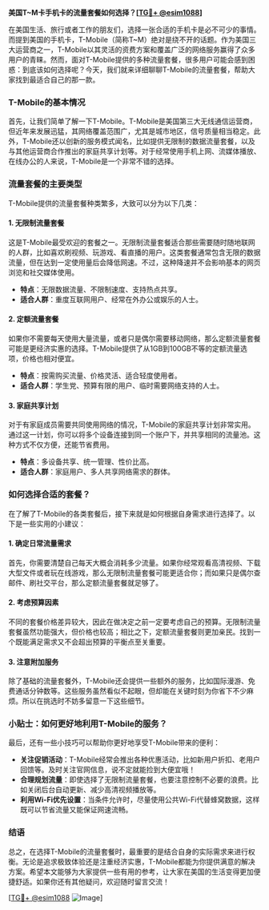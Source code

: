 **美国T~M卡手机卡的流量套餐如何选择？[[TG💪+ @esim1088](https://t.me/s/esim1088)]**

在美国生活、旅行或者工作的朋友们，选择一张合适的手机卡是必不可少的事情。而提到美国的手机卡，T-Mobile（简称T~M）绝对是绕不开的话题。作为美国三大运营商之一，T-Mobile以其灵活的资费方案和覆盖广泛的网络服务赢得了众多用户的青睐。然而，面对T-Mobile提供的多种流量套餐，很多用户可能会感到困惑：到底该如何选择呢？今天，我们就来详细聊聊T-Mobile的流量套餐，帮助大家找到最适合自己的那一款。

### T-Mobile的基本情况

首先，让我们简单了解一下T-Mobile。T-Mobile是美国第三大无线通信运营商，但近年来发展迅猛，其网络覆盖范围广，尤其是城市地区，信号质量相当稳定。此外，T-Mobile还以创新的服务模式闻名，比如提供无限制的数据流量套餐，以及与其他运营商合作推出的家庭共享计划等。对于经常使用手机上网、流媒体播放、在线办公的人来说，T-Mobile是一个非常不错的选择。

### 流量套餐的主要类型

T-Mobile提供的流量套餐种类繁多，大致可以分为以下几类：

#### 1. 无限制流量套餐

这是T-Mobile最受欢迎的套餐之一。无限制流量套餐适合那些需要随时随地联网的人群，比如喜欢刷视频、玩游戏、看直播的用户。这类套餐通常包含无限的数据流量，但在达到一定使用量后会降低网速。不过，这种降速并不会影响基本的网页浏览和社交媒体使用。

- **特点**：无限数据流量、不限制速度、支持热点共享。
- **适合人群**：重度互联网用户、经常在外办公或娱乐的人士。

#### 2. 定额流量套餐

如果你不需要每天使用大量流量，或者只是偶尔需要移动网络，那么定额流量套餐可能是更经济实惠的选择。T-Mobile提供了从1GB到100GB不等的定额流量选项，价格也相对便宜。

- **特点**：按需购买流量、价格灵活、适合轻度使用者。
- **适合人群**：学生党、预算有限的用户、临时需要网络支持的人士。

#### 3. 家庭共享计划

对于有家庭成员需要共同使用网络的情况，T-Mobile的家庭共享计划非常实用。通过这一计划，你可以将多个设备连接到同一个账户下，并共享相同的流量池。这种方式不仅方便，还能节省费用。

- **特点**：多设备共享、统一管理、性价比高。
- **适合人群**：家庭用户、多人共享网络需求的群体。

### 如何选择合适的套餐？

在了解了T-Mobile的各类套餐后，接下来就是如何根据自身需求进行选择了。以下是一些实用的小建议：

#### 1. 确定日常流量需求

首先，你需要清楚自己每天大概会消耗多少流量。如果你经常观看高清视频、下载大型文件或者玩在线游戏，那么无限制流量套餐可能更适合你；而如果只是偶尔查邮件、刷社交平台，那么定额流量套餐就足够了。

#### 2. 考虑预算因素

不同的套餐价格差异较大，因此在做决定之前一定要考虑自己的预算。无限制流量套餐虽然功能强大，但价格也较高；相比之下，定额流量套餐则更加亲民。找到一个既能满足需求又不会超出预算的平衡点至关重要。

#### 3. 注意附加服务

除了基础的流量套餐外，T-Mobile还会提供一些额外的服务，比如国际漫游、免费通话分钟数等。这些服务虽然看似不起眼，但却能在关键时刻为你省下不少麻烦。所以在挑选时不妨多留意一下这些细节。

### 小贴士：如何更好地利用T-Mobile的服务？

最后，还有一些小技巧可以帮助你更好地享受T-Mobile带来的便利：

- **关注促销活动**：T-Mobile经常会推出各种优惠活动，比如新用户折扣、老用户回馈等。及时关注官网信息，说不定就能捡到大便宜哦！
- **合理规划流量**：即使选择了无限制流量套餐，也要注意控制不必要的浪费。比如关闭后台自动更新、减少高清视频播放等。
- **利用Wi-Fi优先设置**：当条件允许时，尽量使用公共Wi-Fi代替蜂窝数据，这样既可以节省流量又能保证网速流畅。

### 结语

总之，在选择T-Mobile的流量套餐时，最重要的是结合自身的实际需求来进行权衡。无论是追求极致体验还是注重经济实惠，T-Mobile都能为你提供满意的解决方案。希望本文能够为大家提供一些有用的参考，让大家在美国的生活变得更加便捷舒适。如果你还有其他疑问，欢迎随时留言交流！

[[TG💪+ @esim1088](https://t.me/s/esim1088) ![Image](https://i.postimg.cc/4NQfJmqS/Snipaste-2025-05-13-00-14-12.png)]